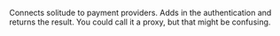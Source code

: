 Connects solitude to payment providers. Adds in the authentication and returns
the result. You could call it a proxy, but that might be confusing.
